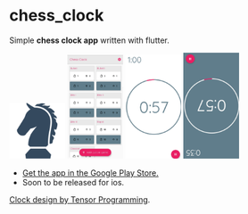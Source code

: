 # chess_clock
 Simple **chess clock app** written with flutter.
 
<img src="assets/images/chess512x512.png" width=100> <img src="assets/images/Screenshot_20191017-183634.jpg" width=100>
<img src="assets/images/Screenshot_20191017-183744.jpg" width=100>
<img src="assets/images/Screenshot_20191017-195928.jpg" width=100>
- [Get the app in the Google Play Store.](https://play.google.com/store/apps/details?id=de.p_bre.marc.chess_clock)
- Soon to be released for ios.

[Clock design by Tensor Programming](https://play.google.com/store/apps/details?id=de.p_bre.marc.chess_clock).
